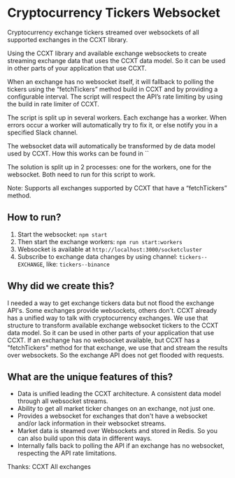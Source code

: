 # Cryptocurrency Tickers Websocket
Cryptocurrency exchange tickers streamed over websockets of all supported exchanges in the CCXT library.

Using the CCXT library and available exchange websockets to create streaming exchange data that uses the CCXT data model. So it can be used in other parts of your application that use CCXT.

When an exchange has no websocket itself, it will fallback to polling the tickers using the “fetchTickers” method build in CCXT and by providing a configurable interval. The script will respect the API’s rate limiting by using the build in rate limiter of CCXT.

The script is split up in several workers. Each exchange has a worker. When errors occur a worker will automatically try to fix it, or else notify you in a specified Slack channel.

The websocket data will automatically be transformed by de data model used by CCXT. How this works can be found in ``

The solution is split up in 2 processes: one for the workers, one for the websocket. Both need to run for this script to work.

Note: Supports all exchanges supported by CCXT that have a “fetchTickers” method.

## How to run?
1. Start the websocket: `npm start`
2. Then start the exchange workers: `npm run start:workers`
3. Websocket is available at `http://localhost:3000/socketcluster`
4. Subscribe to exchange data changes by using channel: `tickers--EXCHANGE`, like: `tickers--binance`

## Why did we create this?
I needed a way to get exchange tickers data but not flood the exchange API's. Some exchanges provide websockets, others don't. CCXT already has a unified way to talk with cryptocurrency exchanges. We use that structure to transform available exchange websocket tickers to the CCXT data model. So it can be used in other parts of your application that use CCXT.
If an exchange has no websocket available, but CCXT has a "fetchTickers" method for that exchange, we use that and stream the results over websockets. So the exchange API does not get flooded with requests.

## What are the unique features of this?
- Data is unified leading the CCXT architecture. A consistent data model through all websocket streams.
- Ability to get all market ticker changes on an exchange, not just one.
- Provides a websocket for exchanges that don't have a websocket and/or lack information in their websocket streams.
- Market data is steamed over Websockets and stored in Redis. So you can also build upon this data in different ways.
- Internally falls back to polling the API if an exchange has no websocket, respecting the API rate limitations.

Thanks:
CCXT
All exchanges
